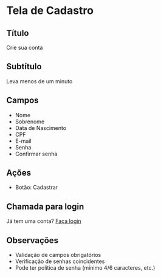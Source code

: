 # Tela de Cadastro

## Título
Crie sua conta

## Subtítulo
Leva menos de um minuto

## Campos
- Nome
- Sobrenome
- Data de Nascimento
- CPF
- E-mail
- Senha
- Confirmar senha

## Ações
- Botão: Cadastrar

## Chamada para login
Já tem uma conta? [Faça login](#)

## Observações
- Validação de campos obrigatórios
- Verificação de senhas coincidentes
- Pode ter política de senha (mínimo 4/6 caracteres, etc.)
